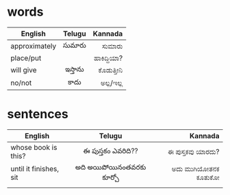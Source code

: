 # words

| English           | Telugu           | Kannada        |
| ----------------- |:----------------:| --------------:|
| approximately| సుమారు  | ಸುಮಾರು|
|place/put||ಹಾಕಿದ್ದಿಯಾ?|
|will give| ఇస్తాను |ಕೊಡುತ್ತೀನಿ|
|no/not|కాదు |ಅಲ್ಲ/ಇಲ್ಲ|




# sentences
| English           | Telugu           | Kannada        |
| ----------------- |:----------------:| --------------:|
|whose book is this? | ఈ పుస్తకం ఎవరిది?? |ಈ ಪುಸ್ತಕವು ಯಾರದು? |
|until it finishes, sit|అది అయిపోయినంతవరకు కూర్చో |ಅದು ಮುಗಿಯೋತನಕ ಕೂತುಕೋ |
||||
